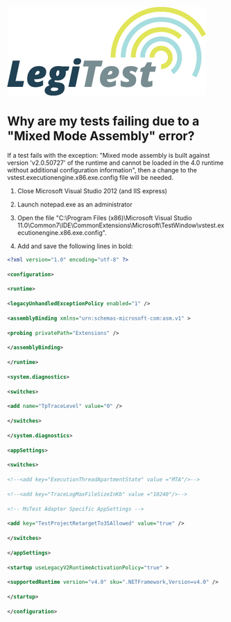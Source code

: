 ﻿![](images/_LegiTestBanner.png)

# Why are my tests failing due to a "Mixed Mode Assembly" error?



If a test fails with the exception: "Mixed mode assembly is built against version 'v2.0.50727' of the runtime and cannot be loaded in the 4.0 runtime without additional configuration information", then a change to the vstest.executionengine.x86.exe.config file will be needed.



1.   Close Microsoft Visual Studio 2012 (and IIS express)

2.   Launch notepad.exe as an administrator

3.   Open the file "C:\Program Files (x86)\Microsoft Visual Studio 11.0\Common7\IDE\CommonExtensions\Microsoft\TestWindow\vstest.executionengine.x86.exe.config".

4.   Add and save the following lines in bold:



```xml
<?xml version="1.0" encoding="utf-8" ?>

<configuration>

<runtime>

<legacyUnhandledExceptionPolicy enabled="1" />

<assemblyBinding xmlns="urn:schemas-microsoft-com:asm.v1" >

<probing privatePath="Extensions" />

</assemblyBinding>

</runtime>

<system.diagnostics>

<switches>

<add name="TpTraceLevel" value="0" />

</switches>

</system.diagnostics>

<appSettings>

<switches>

<!--<add key="ExecutionThreadApartmentState" value ="MTA"/>-->

<!--<add key="TraceLogMaxFileSizeInKb" value ="10240"/>-->

<!-- MsTest Adapter Specific AppSettings -->

<add key="TestProjectRetargetTo35Allowed" value="true" />

</switches>

</appSettings>

<startup useLegacyV2RuntimeActivationPolicy="true" >

<supportedRuntime version="v4.0" sku=".NETFramework,Version=v4.0" />

</startup>

</configuration>
```
